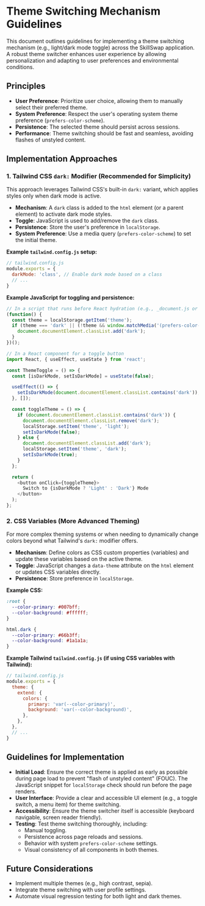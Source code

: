 # Theme Switching Mechanism Guidelines

This document outlines guidelines for implementing a theme switching mechanism (e.g., light/dark mode toggle) across the SkillSwap application. A robust theme switcher enhances user experience by allowing personalization and adapting to user preferences and environmental conditions.

## Principles

-   **User Preference**: Prioritize user choice, allowing them to manually select their preferred theme.
-   **System Preference**: Respect the user's operating system theme preference (`prefers-color-scheme`).
-   **Persistence**: The selected theme should persist across sessions.
-   **Performance**: Theme switching should be fast and seamless, avoiding flashes of unstyled content.

## Implementation Approaches

### 1. Tailwind CSS `dark:` Modifier (Recommended for Simplicity)

This approach leverages Tailwind CSS's built-in `dark:` variant, which applies styles only when dark mode is active.

*   **Mechanism**: A `dark` class is added to the `html` element (or a parent element) to activate dark mode styles.
*   **Toggle**: JavaScript is used to add/remove the `dark` class.
*   **Persistence**: Store the user's preference in `localStorage`.
*   **System Preference**: Use a media query (`prefers-color-scheme`) to set the initial theme.

**Example `tailwind.config.js` setup:**

```javascript
// tailwind.config.js
module.exports = {
  darkMode: 'class', // Enable dark mode based on a class
  // ...
}
```

**Example JavaScript for toggling and persistence:**

```javascript
// In a script that runs before React hydration (e.g., _document.js or a script tag in _app.js)
(function() {
  const theme = localStorage.getItem('theme');
  if (theme === 'dark' || (!theme && window.matchMedia('(prefers-color-scheme: dark)').matches)) {
    document.documentElement.classList.add('dark');
  }
})();

// In a React component for a toggle button
import React, { useEffect, useState } from 'react';

const ThemeToggle = () => {
  const [isDarkMode, setIsDarkMode] = useState(false);

  useEffect(() => {
    setIsDarkMode(document.documentElement.classList.contains('dark'));
  }, []);

  const toggleTheme = () => {
    if (document.documentElement.classList.contains('dark')) {
      document.documentElement.classList.remove('dark');
      localStorage.setItem('theme', 'light');
      setIsDarkMode(false);
    } else {
      document.documentElement.classList.add('dark');
      localStorage.setItem('theme', 'dark');
      setIsDarkMode(true);
    }
  };

  return (
    <button onClick={toggleTheme}>
      Switch to {isDarkMode ? 'Light' : 'Dark'} Mode
    </button>
  );
};
```

### 2. CSS Variables (More Advanced Theming)

For more complex theming systems or when needing to dynamically change colors beyond what Tailwind's `dark:` modifier offers.

*   **Mechanism**: Define colors as CSS custom properties (variables) and update these variables based on the active theme.
*   **Toggle**: JavaScript changes a `data-theme` attribute on the `html` element or updates CSS variables directly.
*   **Persistence**: Store preference in `localStorage`.

**Example CSS:**

```css
:root {
  --color-primary: #007bff;
  --color-background: #ffffff;
}

html.dark {
  --color-primary: #66b3ff;
  --color-background: #1a1a1a;
}
```

**Example Tailwind `tailwind.config.js` (if using CSS variables with Tailwind):**

```javascript
// tailwind.config.js
module.exports = {
  theme: {
    extend: {
      colors: {
        primary: 'var(--color-primary)',
        background: 'var(--color-background)',
      },
    },
  },
  // ...
}
```

## Guidelines for Implementation

-   **Initial Load**: Ensure the correct theme is applied as early as possible during page load to prevent "flash of unstyled content" (FOUC). The JavaScript snippet for `localStorage` check should run before the page renders.
-   **User Interface**: Provide a clear and accessible UI element (e.g., a toggle switch, a menu item) for theme switching.
-   **Accessibility**: Ensure the theme switcher itself is accessible (keyboard navigable, screen reader friendly).
-   **Testing**: Test theme switching thoroughly, including:
    *   Manual toggling.
    *   Persistence across page reloads and sessions.
    *   Behavior with system `prefers-color-scheme` settings.
    *   Visual consistency of all components in both themes.

## Future Considerations

-   Implement multiple themes (e.g., high contrast, sepia).
-   Integrate theme switching with user profile settings.
-   Automate visual regression testing for both light and dark themes.

